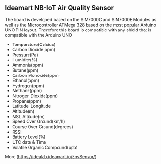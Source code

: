 ##  Ideamart NB-IoT Air Quality Sensor

The board is developed based on the SIM7000C and SIM7000E Modules as well as the Microcontroller ATMega 328 based on the most popular Arduino UNO PIN layout. Therefore this board is compatible with any shield that is compatible with the Arduino UNO

* Temperature(Celsius)
* Carbon Dioxide(ppm)
* Pressure(Pa)
* Humidity(%)
* Ammonia(ppm)
* Butane(ppm)
* Carbon Monoxide(ppm)
* Ethanol(ppm)
* Hydrogen(ppm)
* Methane(ppm)
* Nitrogen Dioxide(ppm)
* Propane(ppm)
* Latitude, Longitude
* Altitude(m)
* MSL Altitude(m)
* Speed Over Ground(km/h)
* Course Over Ground(degrees)
* RSSI
* Battery Level(%)
* UTC date & Time
* Volatile Organic Compound(ppb)


More  (https://idealab.ideamart.io/EnvSensor/)
